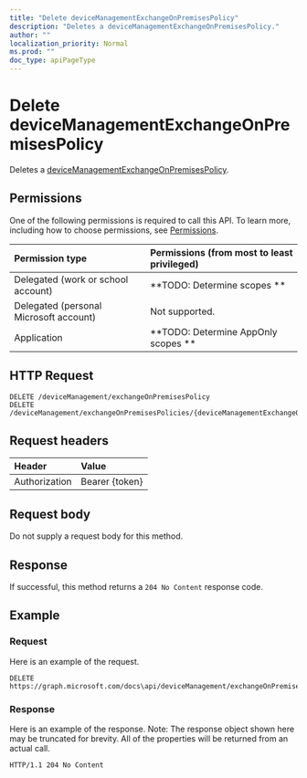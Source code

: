 ```yaml
---
title: "Delete deviceManagementExchangeOnPremisesPolicy"
description: "Deletes a deviceManagementExchangeOnPremisesPolicy."
author: ""
localization_priority: Normal
ms.prod: ""
doc_type: apiPageType
---
```


# Delete deviceManagementExchangeOnPremisesPolicy

Deletes a [deviceManagementExchangeOnPremisesPolicy](../resources/devicemanagementexchangeonpremisespolicy.md).

## Permissions
One of the following permissions is required to call this API. To learn more, including how to choose permissions, see [Permissions](/concepts/permissions-reference.md).

|Permission type|Permissions (from most to least privileged)|
|:---|:---|
|Delegated (work or school account)|**TODO: Determine scopes **|
|Delegated (personal Microsoft account)|Not supported.|
|Application|**TODO: Determine AppOnly scopes **|

## HTTP Request
<!-- {
  "blockType": "ignored"
}
-->
``` http
DELETE /deviceManagement/exchangeOnPremisesPolicy
DELETE /deviceManagement/exchangeOnPremisesPolicies/{deviceManagementExchangeOnPremisesPolicyId}
```

## Request headers
|Header|Value|
|:---|:---|
|Authorization|Bearer {token}|

## Request body
Do not supply a request body for this method.

## Response
If successful, this method returns a `204 No Content` response code.

## Example

### Request
Here is an example of the request.
<!-- {
  "blockType": "request",
  "name": "delete_devicemanagementexchangeonpremisespolicy"
}
-->
``` http
DELETE https://graph.microsoft.com/docs\api/deviceManagement/exchangeOnPremisesPolicy
```

### Response
Here is an example of the response. Note: The response object shown here may be truncated for brevity. All of the properties will be returned from an actual call.
<!-- {
  "blockType": "response",
  "truncated": true
}
-->
``` http
HTTP/1.1 204 No Content
```


